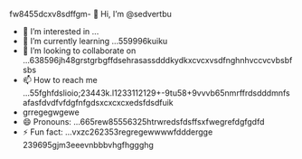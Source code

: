fw8455dcxv8sdffgm- 👋 Hi, I’m @sedvertbu
- 👀 I’m interested in ...
- 🌱 I’m currently learning ...559996kuiku
- 💞️ I’m looking to collaborate on ...638596jh48grstgrbgffdsehrasassdddkydkxcvcxvsdfnghnhvccvcvbsbfsbs
- 📫 How to reach me ...55fghfdslioio;23443k.l1233112129+-9tu58+9vvvb65nmrffrdsdddmnfsafasfdvdfvfdgfnfgdsxcxcxcxedsfdsdfuik
- grregegwgewe
- 😄 Pronouns: ...665rew85556325htrwredsfdsffsxfwegrefdgfgdfd
- ⚡ Fun fact: ...vxzc262353regregewwwwfdddergge
239695gjm3eeevnbbbvhgfhggghg
<!---dfdsf87fsопоfgfdddsx
sedvertbu/sedvertbu is a ✨ special ✨ repository because its `README.md` (t25his file55dd) acxxppears on your GitHub fddfdffdprofile.
You can click the Prevgr--rgereggreregf
xcvhg
